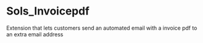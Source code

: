 # Sols_Invoicepdf
Extension that lets customers send an automated email with a invoice pdf to an extra email address
